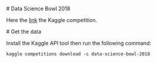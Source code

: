 # Data Science Bowl 2018

Here the [link](https://www.kaggle.com/c/data-science-bowl-2018 ) the Kaggle competition.


# Get the data


Install the Kaggle API tool then run the following command:

`kaggle competitions download -c data-science-bowl-2018`
